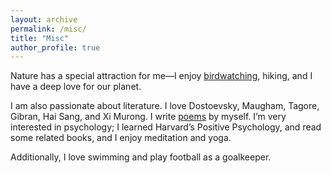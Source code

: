 ```yaml
---
layout: archive
permalink: /misc/
title: "Misc"
author_profile: true
---
```


Nature has a special attraction for me—I enjoy [birdwatching](https://yixu-cs.github.io/misc/birdwatching/), hiking, and I have a deep love for our planet. 

I am also passionate about literature. I love Dostoevsky, Maugham, Tagore, Gibran, Hai Sang, and Xi Murong. I write [poems](https://yixu-cs.github.io/misc/poems/) by myself.
I’m very interested in psychology; I learned Harvard’s Positive Psychology, and read some related books, and I enjoy meditation and yoga.

Additionally, I love swimming and play football as a goalkeeper.